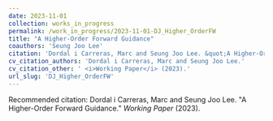 ```yaml
---
date: 2023-11-01
collection: works_in_progress
permalink: /work_in_progress/2023-11-01-DJ_Higher_OrderFW
title: "A Higher-Order Forward Guidance"
coauthors: 'Seung Joo Lee'
citation: 'Dordal i Carreras, Marc and Seung Joo Lee. &quot;A Higher-Order Forward Guidance.&quot;  <i>Working Paper</i> (2023).'
cv_citation_authors: 'Dordal i Carreras, Marc and Seung Joo Lee.'
cv_citation_other: ' <i>Working Paper</i> (2023).'
url_slug: 'DJ_Higher_OrderFW'
---
```

Recommended citation: Dordal i Carreras, Marc and Seung Joo Lee. "A Higher-Order Forward Guidance."  <i>Working Paper</i> (2023).